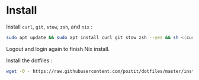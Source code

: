 # Install

Install `curl`, `git`, `stow`, `zsh`, and `nix` :
```bash
sudo apt update && sudo apt install curl git stow zsh --yes && sh <(curl -L https://nixos.org/nix/install) && mkdir -p ~/.config/nix && echo "experimental-features = nix-command flakes" > ~/.config/nix/nix.conf && . /home/fillien/.nix-profile/etc/profile.d/nix.sh && wget -O - https://raw.githubusercontent.com/poztit/dotfiles/master/install.sh | bash
```

Logout and login again to finish Nix install.

Install the dotfiles :
```bash
wget -O - https://raw.githubusercontent.com/poztit/dotfiles/master/install.sh | bash
```


